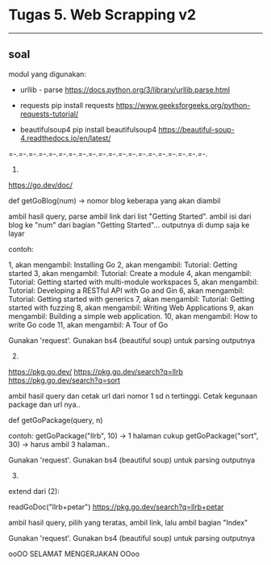 # Tugas 5. Web Scrapping v2
--------------------------
## soal
modul yang digunakan:

- urllib - parse
	https://docs.python.org/3/library/urllib.parse.html

- requests
	pip install requests
	https://www.geeksforgeeks.org/python-requests-tutorial/

- beautifulsoup4
	 pip install beautifulsoup4
	https://beautiful-soup-4.readthedocs.io/en/latest/

=-*.=-*.=-*.=-*.=-*.=-*.=-*.=-*.=-*.=-*.=-*.=-*.=-*.=-*.=-*.=-*.=-*.=-*.=-*.=-*.

1. 

https://go.dev/doc/

def getGoBlog(num)  -> nomor blog keberapa yang akan diambil

ambil hasil query, parse ambil link dari list "Getting Started".
ambil isi dari blog ke "num" dari bagian "Getting Started"...
outputnya di dump saja ke layar

contoh:

1, akan mengambil: Installing Go
2, akan mengambil: Tutorial: Getting started
3, akan mengambil: Tutorial: Create a module
4, akan mengambil: Tutorial: Getting started with multi-module workspaces
5, akan mengambil: Tutorial: Developing a RESTful API with Go and Gin
6, akan mengambil: Tutorial: Getting started with generics
7, akan mengambil: Tutorial: Getting started with fuzzing
8, akan mengambil: Writing Web Applications
9, akan mengambil: Building a simple web application.
10, akan mengambil: How to write Go code
11, akan mengambil: A Tour of Go

Gunakan 'request'. Gunakan bs4 (beautiful soup) untuk parsing outputnya

2.

https://pkg.go.dev/
https://pkg.go.dev/search?q=llrb
https://pkg.go.dev/search?q=sort

ambil hasil query dan cetak url dari nomor 1 sd n tertinggi. Cetak kegunaan
package dan url nya..

def getGoPackage(query, n)

contoh:
	getGoPackage("llrb", 10) -> 1 halaman cukup
	getGoPackage("sort", 30) -> harus ambil 3 halaman..

Gunakan 'request'. Gunakan bs4 (beautiful soup) untuk parsing outputnya


3.

extend dari (2):

readGoDoc("llrb+petar")
https://pkg.go.dev/search?q=llrb+petar

ambil hasil query, pilih yang teratas, ambil link, lalu ambil bagian "Index"

Gunakan 'request'. Gunakan bs4 (beautiful soup) untuk parsing outputnya


ooOO SELAMAT MENGERJAKAN OOoo
